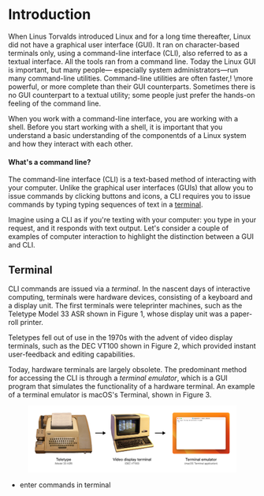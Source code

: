 # Introduction

When Linus Torvalds introduced Linux and for a long time thereafter, Linux did not have a graphical user interface (GUI). It ran on character-based terminals only, using a command-line interface (CLI), also referred to as a textual interface. All the tools ran from a command line. Today the Linux GUI is important, but many people— especially system administrators—run many command-line utilities. Command-line utilities are often faster,! \more powerful, or more complete than their GUI counterparts. Sometimes there is no GUI counterpart to a textual utility; some people just prefer the hands-on feeling of the command line.

When you work with a command-line interface, you are working with a shell. Before you start working with a shell, it is important that you understand a basic understanding of the componentds of a Linux system and how they interact with each other.&#x20;

#### What's a command line?

The command-line interface (CLI) is a text-based method of interacting with your computer. Unlike the graphical user interfaces (GUIs) that allow you to issue commands by clicking buttons and icons, a CLI requires you to issue commands by typing typing sequences of text in a [terminal](broken-reference).&#x20;

Imagine using a CLI as if you're texting with your computer: you type in your request, and it responds  with text output. Let's consider a couple of examples of computer interaction to highlight the distinction between a GUI and CLI.&#x20;

## Terminal

CLI commands are issued via a _terminal_. In the nascent days of interactive computing, terminals were hardware devices, consisting of a keyboard and a display unit. The first terminals were teleprinter machines, such as the Teletype Model 33 ASR shown in Figure 1, whose display unit was a paper-roll printer.

Teletypes fell out of use in the 1970s with the advent of video display terminals, such as the DEC VT100 shown in Figure 2, which provided instant user-feedback and editing capabilities.&#x20;

Today, hardware terminals are largely obsolete. The predominant method for accessing the CLI is through a _terminal emulator_, which is a GUI program that simulates the functionality of a hardware terminal. An example of a terminal emulator is macOS's Terminal, shown in Figure 3.&#x20;

<figure><img src="../.gitbook/assets/Frame 1 (4).png" alt=""><figcaption></figcaption></figure>

























* enter commands in terminal&#x20;
